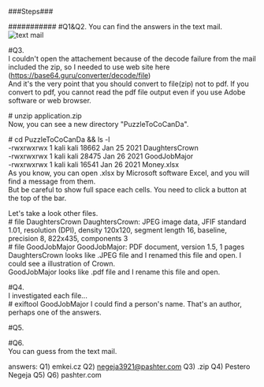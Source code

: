 ###Steps###


###########
#Q1&Q2.
You can find the answers in the text mail.  
<img src="../images/06_0.jpg" alt="text mail">  

#Q3.  
I couldn't open the attachement because of the decode failure from the mail included the zip, so I needed to use web site here (https://base64.guru/converter/decode/file)  
And it's the very point that you should convert to file(zip) not to pdf. If you convert to pdf, you cannot read the pdf file output even if you use Adobe software or web browser.  

\# unzip application.zip  
Now, you can see a new directory "PuzzleToCoCanDa".  

\# cd PuzzleToCoCanDa && ls -l  
-rwxrwxrwx 1 kali kali 18662 Jan 25  2021  DaughtersCrown  
-rwxrwxrwx 1 kali kali 28475 Jan 26  2021  GoodJobMajor  
-rwxrwxrwx 1 kali kali 16541 Jan 26  2021  Money.xlsx  
As you know, you can open .xlsx by Microsoft software Excel, and you will find a message from them.  
But be careful to show full space each cells. You need to click a button at the top of the bar.  

Let's take a look other files.  
\# file DaughtersCrown
DaughtersCrown: JPEG image data, JFIF standard 1.01, resolution (DPI), density 120x120, segment length 16, baseline, precision 8, 822x435, components 3  
\# file GoodJobMajor
GoodJobMajor: PDF document, version 1.5, 1 pages  
DaughtersCrown looks like .JPEG file and I renamed this file and open. I could see a illustration of Crown.  
GoodJobMajor looks like .pdf file and I rename this file and open.  

#Q4.    
I investigated each file...  
\# exiftool GoodJobMajor
I could find a person's name. That's an author, perhaps one of the answers.  

#Q5.  

#Q6.  
You can guess from the text mail.  

answers:
Q1) emkei.cz
Q2) negeja3921@pashter.com
Q3) .zip
Q4) Pestero Negeja
Q5)
Q6) pashter.com
